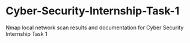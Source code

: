 # Cyber-Security-Internship-Task-1
Nmap local network scan results and documentation for Cyber Security Internship Task 1
